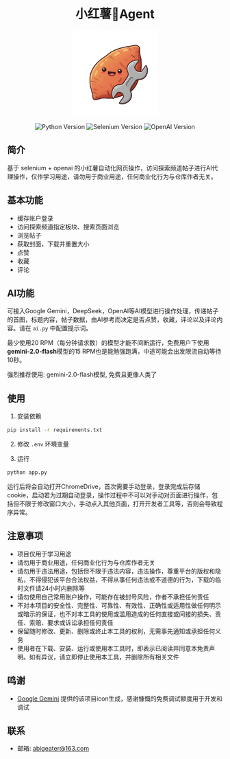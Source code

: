 <h1 align="center">
    小红薯🍠Agent
</h1>
<p align="center">
    <img src="/static/logo.jpeg" alt="logo" style="margin: 0 auto;width:200px;">
</p>
<p align="center">
    <img src="https://img.shields.io/badge/Python-3.9%2B-blue" alt="Python Version">
    <img src="https://img.shields.io/badge/Selenium-blue" alt="Selenium Version">
    <img src="https://img.shields.io/badge/OpenAI-blue" alt="OpenAI Version">
</p>

## 简介

基于 selenium + openai 的小红薯自动化网页操作，访问探索频道帖子进行AI代理操作，仅作学习用途，请勿用于商业用途，任何商业化行为与仓库作者无关。

## 基本功能

- 缓存账户登录
- 访问探索频道指定板块、搜索页面浏览
- 浏览帖子
- 获取封面，下载并重置大小
- 点赞
- 收藏
- 评论

## AI功能

可接入Google Gemini，DeepSeek，OpenAI等AI模型进行操作处理，传递帖子的首图，标题内容，帖子数据，由AI参考而决定是否点赞，收藏，评论以及评论内容。请在 `ai.py` 中配置提示词。

最少使用20 RPM（每分钟请求数）的模型才能不间断运行，免费用户下使用<b>gemini-2.0-flash</b>模型的15 RPM也是能勉强跑满，中途可能会出发限流自动等待10秒。

强烈推荐使用: gemini-2.0-flash模型, 免费且更像人类了

## 使用

1. 安装依赖

```bash
pip install -r requirements.txt
```

2. 修改 `.env` 环境变量

3. 运行

```bash
python app.py
```

运行后将会自动打开ChromeDrive，首次需要手动登录，登录完成后存储cookie，启动若为过期自动登录，操作过程中不可以对手动对页面进行操作，包括但不限于修改窗口大小，手动点入其他页面，打开开发者工具等，否则会导致程序异常。

## 注意事项

- 项目仅用于学习用途
- 请勿用于商业用途，任何商业化行为与仓库作者无关
- 请勿用于违法用途，包括但不限于违法内容，违法操作，尊重平台的版权和隐私，不得侵犯该平台合法权益，不得从事任何违法或不道德的行为，下载的临时文件请24小时内删除等
- 请勿使用自己常用账户操作，可能存在被封号风险，作者不承担任何责任
- 不对本项目的安全性、完整性、可靠性、有效性、正确性或适用性做任何明示或暗示的保证，也不对本工具的使用或滥用造成的任何直接或间接的损失、责任、索赔、要求或诉讼承担任何责任
- 保留随时修改、更新、删除或终止本工具的权利，无需事先通知或承担任何义务
- 使用者在下载、安装、运行或使用本工具时，即表示已阅读并同意本免责声明。如有异议，请立即停止使用本工具，并删除所有相关文件

## 鸣谢

- [Google Gemini](https://gemini.google.com/) 提供的该项目icon生成，感谢慷慨的免费调试额度用于开发和调试

## 联系

- 邮箱: abigeater@163.com

